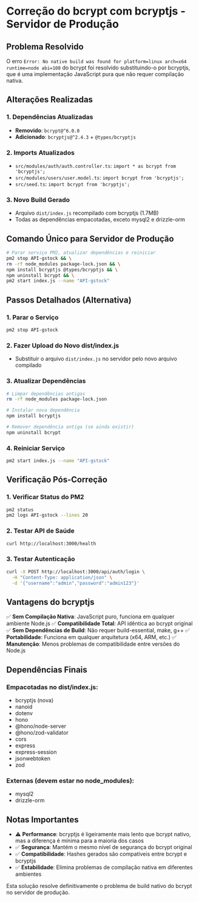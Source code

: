 # Correção do bcrypt com bcryptjs - Servidor de Produção

## Problema Resolvido
O erro `Error: No native build was found for platform=linux arch=x64 runtime=node abi=108` do bcrypt foi resolvido substituindo-o por bcryptjs, que é uma implementação JavaScript pura que não requer compilação nativa.

## Alterações Realizadas

### 1. Dependências Atualizadas
- **Removido**: `bcrypt@^6.0.0`
- **Adicionado**: `bcryptjs@^2.4.3` + `@types/bcryptjs`

### 2. Imports Atualizados
- `src/modules/auth/auth.controller.ts`: `import * as bcrypt from 'bcryptjs';`
- `src/modules/users/user.model.ts`: `import bcrypt from 'bcryptjs';`
- `src/seed.ts`: `import bcrypt from 'bcryptjs';`

### 3. Novo Build Gerado
- Arquivo `dist/index.js` recompilado com bcryptjs (1.7MB)
- Todas as dependências empacotadas, exceto mysql2 e drizzle-orm

## Comando Único para Servidor de Produção

```bash
# Parar serviço PM2, atualizar dependências e reiniciar
pm2 stop API-gstock && \
rm -rf node_modules package-lock.json && \
npm install bcryptjs @types/bcryptjs && \
npm uninstall bcrypt && \
pm2 start index.js --name "API-gstock"
```

## Passos Detalhados (Alternativa)

### 1. Parar o Serviço
```bash
pm2 stop API-gstock
```

### 2. Fazer Upload do Novo dist/index.js
- Substituir o arquivo `dist/index.js` no servidor pelo novo arquivo compilado

### 3. Atualizar Dependências
```bash
# Limpar dependências antigas
rm -rf node_modules package-lock.json

# Instalar nova dependência
npm install bcryptjs

# Remover dependência antiga (se ainda existir)
npm uninstall bcrypt
```

### 4. Reiniciar Serviço
```bash
pm2 start index.js --name "API-gstock"
```

## Verificação Pós-Correção

### 1. Verificar Status do PM2
```bash
pm2 status
pm2 logs API-gstock --lines 20
```

### 2. Testar API de Saúde
```bash
curl http://localhost:3000/health
```

### 3. Testar Autenticação
```bash
curl -X POST http://localhost:3000/api/auth/login \
  -H "Content-Type: application/json" \
  -d '{"username":"admin","password":"admin123"}'
```

## Vantagens do bcryptjs

✅ **Sem Compilação Nativa**: JavaScript puro, funciona em qualquer ambiente Node.js
✅ **Compatibilidade Total**: API idêntica ao bcrypt original
✅ **Sem Dependências de Build**: Não requer build-essential, make, g++
✅ **Portabilidade**: Funciona em qualquer arquitetura (x64, ARM, etc.)
✅ **Manutenção**: Menos problemas de compatibilidade entre versões do Node.js

## Dependências Finais

### Empacotadas no dist/index.js:
- bcryptjs (nova)
- nanoid
- dotenv
- hono
- @hono/node-server
- @hono/zod-validator
- cors
- express
- express-session
- jsonwebtoken
- zod

### Externas (devem estar no node_modules):
- mysql2
- drizzle-orm

## Notas Importantes

- ⚠️ **Performance**: bcryptjs é ligeiramente mais lento que bcrypt nativo, mas a diferença é mínima para a maioria dos casos
- ✅ **Segurança**: Mantém o mesmo nível de segurança do bcrypt original
- ✅ **Compatibilidade**: Hashes gerados são compatíveis entre bcrypt e bcryptjs
- ✅ **Estabilidade**: Elimina problemas de compilação nativa em diferentes ambientes

Esta solução resolve definitivamente o problema de build nativo do bcrypt no servidor de produção.